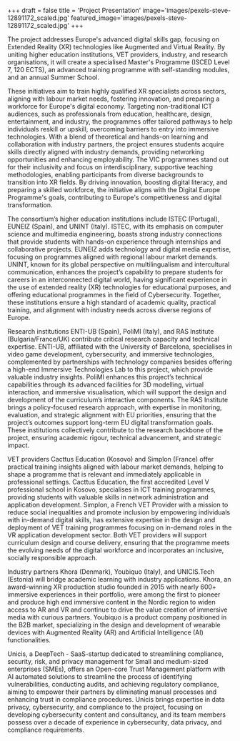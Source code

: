 +++
draft = false
title = 'Project Presentation'
image='images/pexels-steve-12891172_scaled.jpg'
featured_image='images/pexels-steve-12891172_scaled.jpg'
+++


The project addresses Europe's advanced digital skills gap, focusing on Extended Reality (XR) technologies like Augmented and Virtual Reality. By uniting higher education institutions, VET providers, industry, and research organisations, it will create a specialised Master's Programme (ISCED Level 7, 120 ECTS), an advanced training programme with self-standing modules, and an annual Summer School. 

<!--more-->

These initiatives aim to train highly qualified XR specialists across sectors, aligning with labour market needs, fostering innovation, and preparing a workforce for Europe's digital economy. Targeting non-traditional ICT audiences, such as professionals from education, healthcare, design, entertainment, and industry, the programmes offer tailored pathways to help individuals reskill or upskill, overcoming barriers to entry into immersive technologies. With a blend of theoretical and hands-on learning and collaboration with industry partners, the project ensures students acquire skills directly aligned with industry demands, providing networking opportunities and enhancing employability. The VIC programmes stand out for their inclusivity and focus on interdisciplinary, supportive teaching methodologies, enabling participants from diverse backgrounds to transition into XR fields. By driving innovation, boosting digital literacy, and preparing a skilled workforce, the initiative aligns with the Digital Europe Programme's goals, contributing to Europe's competitiveness and digital transformation.



The consortium’s higher education institutions include ISTEC (Portugal), EUNEIZ (Spain), and UNINT
(Italy). 
ISTEC, with its emphasis on computer science and multimedia engineering, boasts strong industry connections that provide students with hands-on experience through internships and collaborative projects. EUNEIZ adds technology and digital media expertise, focusing on programmes aligned with regional labour market demands. UNINT, known for its global perspective on multilingualism and intercultural communication, enhances the project’s capability to prepare students for careers in an interconnected digital world, having significant experience in the use of extended reality (XR) technologies for educational purposes, and offering educational programmes in the field of Cybersecurity. Together, these institutions ensure a high standard of academic quality, practical training, and alignment with industry needs across diverse regions of Europe.

Research institutions ENTI-UB (Spain), PoliMI (Italy), and RAS Institute (Bulgaria/France/UK) contribute critical research capacity and technical expertise. ENTI-UB, affiliated with the University of Barcelona, specialises in video game development, cybersecurity, and immersive technologies, complemented by partnerships with technology companies besides offering a high-end Immersive Technologies Lab to this project, which provide valuable industry insights. PoliMI enhances this project’s technical capabilities through its advanced facilities for 3D modelling, virtual interaction, and immersive visualisation, which will support the design and development of the curriculum’s interactive components. The RAS Institute brings a policy-focused research approach, with expertise in monitoring, evaluation, and strategic alignment with EU priorities, ensuring that the project’s outcomes support long-term EU digital transformation goals. These institutions collectively contribute to the research backbone of the project, ensuring academic rigour, technical advancement, and strategic impact.

VET providers Cacttus Education (Kosovo) and Simplon (France) offer practical training insights aligned
with labour market demands, helping to shape a programme that is relevant and immediately applicable in professional settings. Cacttus Education, the first accredited Level V professional school in Kosovo, specialises in ICT training programmes, providing students with valuable skills in network administration and application development. Simplon, a French VET Provider with a mission to reduce social inequalities and promote inclusion by empowering individuals with in-demand digital skills, has extensive expertise in the design and deployment of VET training programmes focusing on in-demand roles in the VR application development sector. 
Both VET providers will support curriculum design and course delivery, ensuring that the programme meets the evolving needs of the digital workforce and incorporates an inclusive, socially responsible approach.

Industry partners Khora (Denmark), Youbiquo (Italy), and UNICIS.Tech (Estonia) will bridge academic
learning with industry applications. Khora, an award-winning XR production studio founded in 2015 with nearly 600+ immersive experiences in their portfolio, were among the first to pioneer and produce high end immersive content in the Nordic region to widen access to AR and VR and continue to drive the value creation of immersive media with curious partners. 
Youbiquo is a product company positioned in the B2B market, specializing in the design and development of wearable devices with Augmented Reality (AR) and Artificial Intelligence (AI) functionalities.

Unicis, a DeepTech - SaaS-startup dedicated to streamlining compliance, security, risk, and
privacy management for Small and medium-sized enterprises (SMEs), offers an Open-core Trust
Management platform with AI automated solutions to streamline the process of identifying
vulnerabilities, conducting audits, and achieving regulatory compliance, aiming to empower their
partners by eliminating manual processes and enhancing trust in compliance procedures. 
Unicis brings 
expertise in data privacy, cybersecurity, and compliance to the project, focusing on developing
cybersecurity content and consultancy, and its team members possess over a decade of experience in
cybersecurity, data privacy, and compliance requirements.
